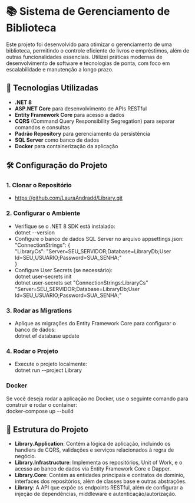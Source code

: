 # 📚 Sistema de Gerenciamento de Biblioteca

Este projeto foi desenvolvido para otimizar o gerenciamento de uma biblioteca, permitindo o controle eficiente de livros e empréstimos, além de outras funcionalidades essenciais. Utilizei práticas modernas de desenvolvimento de software e tecnologias de ponta, com foco em escalabilidade e manutenção a longo prazo.

## 🚀 Tecnologias Utilizadas

- **.NET 8**
- **ASP.NET Core** para desenvolvimento de APIs RESTful
- **Entity Framework Core** para acesso a dados
- **CQRS** (Command Query Responsibility Segregation) para separar comandos e consultas
- **Padrão Repository** para gerenciamento da persistência
- **SQL Server** como banco de dados
- **Docker** para containerização da aplicação

## 🛠 Configuração do Projeto

### 1. Clonar o Repositório
- https://github.com/LauraAndradd/Library.git

### 2. Configurar o Ambiente
- Verifique se o .NET 8 SDK está instalado:  
   dotnet --version
- Configure o banco de dados SQL Server no arquivo appsettings.json:  
  "ConnectionStrings": {  
  "LibraryCs": "Server=SEU_SERVIDOR;Database=LibraryDb;User Id=SEU_USUARIO;Password=SUA_SENHA;"  
  }  
- Configure User Secrets (se necessário):  
  dotnet user-secrets init  
  dotnet user-secrets set "ConnectionStrings:LibraryCs" "Server=SEU_SERVIDOR;Database=LibraryDb;User Id=SEU_USUARIO;Password=SUA_SENHA;"

### 3. Rodar as Migrations  
- Aplique as migrações do Entity Framework Core para configurar o banco de dados:  
  dotnet ef database update

### 4. Rodar o Projeto
- Execute o projeto localmente:  
  dotnet run --project Library

### Docker
Se você deseja rodar a aplicação no Docker, use o seguinte comando para construir e rodar o container:  
  docker-compose up --build

## 📂 Estrutura do Projeto

- **Library.Application**: Contém a lógica de aplicação, incluindo os handlers de CQRS, validações e serviços relacionados à regra de negócio.
- **Library.Infrastructure**: Implementa os repositórios, Unit of Work, e o acesso ao banco de dados via Entity Framework Core e Dapper.
- **Library.Core**: Contém as entidades principais e contratos de domínio, interfaces dos repositórios, além de classes base e outras abstrações.
- **Library**: A API que expõe os endpoints RESTful, além de configurar a injeção de dependências, middleware e autenticação/autorização.
